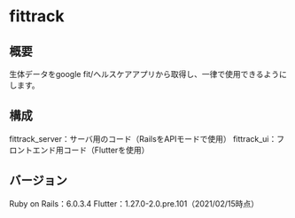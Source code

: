 # fittrack
## 概要
生体データをgoogle fit/ヘルスケアアプリから取得し、一律で使用できるようにします。

## 構成
fittrack_server：サーバ用のコード（RailsをAPIモードで使用）
fittrack_ui：フロントエンド用コード（Flutterを使用）

## バージョン
Ruby on Rails：6.0.3.4
Flutter：1.27.0-2.0.pre.101（2021/02/15時点）
